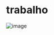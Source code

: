 # trabalho

![image](https://github.com/nayaradias1/trabalho/assets/108825601/9594d0d4-5c4f-4d66-af62-be89b3fc9413)
